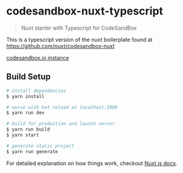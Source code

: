 # codesandbox-nuxt-typescript

> Nuxt starter with Typescript for CodeSandBox

This is a typescript version of the nuxt boilerplate found at https://github.com/nuxt/codesandbox-nuxt

[codesandbox.io instance](https://codesandbox.io/s/zwrxov7w3x)

## Build Setup

```bash
# install dependencies
$ yarn install

# serve with hot reload at localhost:3000
$ yarn run dev

# build for production and launch server
$ yarn run build
$ yarn start

# generate static project
$ yarn run generate
```

For detailed explanation on how things work, checkout [Nuxt.js docs](https://nuxtjs.org).
